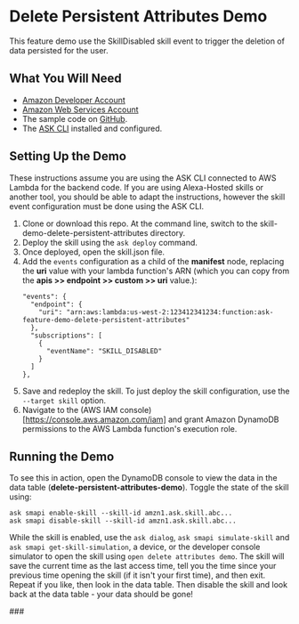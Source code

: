 # Delete Persistent Attributes Demo

This feature demo use the SkillDisabled skill event to trigger the deletion of data persisted for the user.

## What You Will Need
*  [Amazon Developer Account](http://developer.amazon.com/alexa)
*  [Amazon Web Services Account](http://aws.amazon.com/)
*  The sample code on [GitHub](https://github.com/alexa-samples/feature-demos/skill-demo-delete-persistent-attributes).
*  The [ASK CLI](https://developer.amazon.com/docs/smapi/quick-start-alexa-skills-kit-command-line-interface.html) installed and configured.

## Setting Up the Demo

These instructions assume you are using the ASK CLI connected to AWS Lambda for the backend code. If you are using Alexa-Hosted skills or another tool, you should be able to adapt the instructions, however the skill event configuration must be done using the ASK CLI.

1. Clone or download this repo.  At the command line, switch to the skill-demo-delete-persistent-attributes directory.
1. Deploy the skill using the `ask deploy` command.
1. Once deployed, open the skill.json file.
1. Add the `events` configuration as a child of the **manifest** node, replacing the **uri** value with your lambda function's ARN (which you can copy from the **apis >> endpoint >> custom >> uri** value.):
    ```
    "events": {
      "endpoint": {
        "uri": "arn:aws:lambda:us-west-2:123412341234:function:ask-feature-demo-delete-persistent-attributes"
      },
      "subscriptions": [
        {
          "eventName": "SKILL_DISABLED"
        }
      ]
    },
    ```
1. Save and redeploy the skill. To just deploy the skill configuration, use the `--target skill` option.
1. Navigate to the (AWS IAM console)[https://console.aws.amazon.com/iam] and grant Amazon DynamoDB permissions to the AWS Lambda function's execution role.

## Running the Demo

To see this in action, open the DynamoDB console to view the data in the data table (**delete-persistent-attributes-demo**).  Toggle the state of the skill using:
```
ask smapi enable-skill --skill-id amzn1.ask.skill.abc...
ask smapi disable-skill --skill-id amzn1.ask.skill.abc...
```
While the skill is enabled, use the `ask dialog`, `ask smapi simulate-skill` and `ask smapi get-skill-simulation`, a device, or the developer console simulator to open the skill using `open delete attributes demo`. The skill will save the current time as the last access time, tell you the time since your previous time opening the skill (if it isn't your first time), and then exit. Repeat if you like, then look in the data table. Then disable the skill and look back at the data table - your data should be gone!

\###
